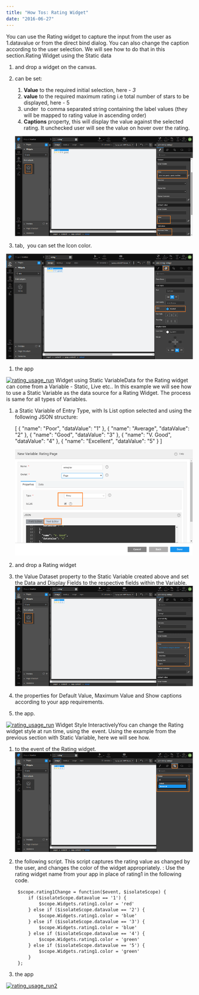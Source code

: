 ```yaml
---
title: "How Tos: Rating Widget"
date: "2016-06-27"
---
```


You can use the Rating widget to capture the input from the user as 1.datavalue or from the direct bind dialog. You can also change the caption according to the user selection. We will see how to do that in this section.Rating Widget using the Static data

1. and drop a widget on the canvas.
2. can be set:
    
    1. **Value** to the required initial selection, here - _3_
    2. **value** to the required maximum rating i.e total number of stars to be displayed, here - 5
    3. under  to comma separated string containing the label values (they will be mapped to rating value in ascending order)
    4. **Captions** property, this will display the value against the selected rating. It unchecked user will see the value on hover over the rating.
    
    [![rating_usage_props](../assets/rating_usage_props.png)](../assets/rating_usage_props.png)
3. tab,  you can set the Icon color.

[![rating_usage_style](../assets/rating_usage_style.png)](../assets/rating_usage_style.png)

1. the app

[![rating_usage_run](../assets/rating_usage_run.png)](../assets/rating_usage_run.png) Widget using Static VariableData for the Rating widget can come from a Variable - Static, Live etc.. In this example we will see how to use a Static Variable as the data source for a Rating Widget. The process is same for all types of Variables.

1. a Static Variable of Entry Type, with Is List option selected and using the following JSON structure:
    
    \[
      {
        "name": "Poor",
        "dataValue": "1"
      },
      {
        "name": "Average",
        "dataValue": "2"
      },
      {
        "name": "Good",
        "dataValue": "3"
      },
      {
        "name": "V. Good",
        "dataValue": "4"
      },
      {
        "name": "Excellent",
        "dataValue": "5"
      }
    \]
    
    [![rating_usage_statvar](../assets/rating_usage_statvar.png)](../assets/rating_usage_statvar.png)
2. and drop a Rating widget
3. the Value Dataset property to the Static Variable created above and set the Data and Display Fields to the respective fields within the Variable. [![rating_usage_statvar_bind](../assets/rating_usage_statvar_bind.png)](../assets/rating_usage_statvar_bind.png)
4. the properties for Default Value, Maximum Value and Show captions according to your app requirements.
5. the app.

[![rating_usage_run](../assets/rating_usage_run.png)](../assets/rating_usage_run.png) Widget Style InteractivelyYou can change the Rating widget style at run time, using the  event. Using the example from the previous section with Static Variable, here we will see how.

1. to the event of the Rating widget. [![rating_usage_statvar_event](../assets/rating_usage_statvar_event.png)](../assets/rating_usage_statvar_event.png)
2. the following script. This script captures the rating value as changed by the user, and changes the color of the widget appropriately. : Use the rating widget name from your app in place of rating1 in the following code.
    
        $scope.rating1Change = function($event, $isolateScope) {
            if ($isolateScope.datavalue == '1') {
                $scope.Widgets.rating1.color = 'red'
            } else if ($isolateScope.datavalue == '2') {
                $scope.Widgets.rating1.color = 'blue'
            } else if ($isolateScope.datavalue == '3') {
                $scope.Widgets.rating1.color = 'blue'
            } else if ($isolateScope.datavalue == '4') {
                $scope.Widgets.rating1.color = 'green'
            } else if ($isolateScope.datavalue == '5') {
                $scope.Widgets.rating1.color = 'green'
            }
        };
    
3. the app

[![rating_usage_run2](../assets/rating_usage_run2.png)](../assets/rating_usage_run2.png)
